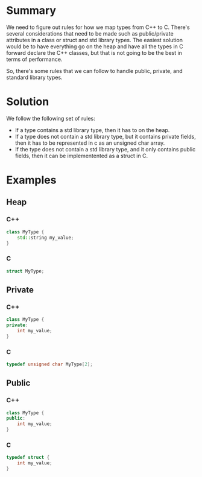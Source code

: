Summary
=======

We need to figure out rules for how we map types from C++ to C. There's several considerations that need to be made such as public/private attributes in a class or struct and std library types. The easiest solution would be to have everything go on the heap and have all the types in C forward declare the C++ classes, but that is not going to be the best in terms of performance.

So, there's some rules that we can follow to handle public, private, and standard library types.

Solution
========

We follow the following set of rules:

- If a type contains a std library type, then it has to on the heap.
- If a type does not contain a std library type, but it contains private fields, then it has to be represented in c as an unsigned char array.
- If the type does not contain a std library type, and it only contains public fields, then it can be implementented as a struct in C.

Examples
========

Heap
----

### C++

```cpp
class MyType {
    std::string my_value;
}
```

### C

```c
struct MyType;
```

Private
-------

### C++

```cpp
class MyType {
private:
    int my_value;
}
```

### C

```c
typedef unsigned char MyType[2];
```


Public
------

### C++

```cpp
class MyType {
public:
    int my_value;
}
```

### C

```c
typedef struct {
    int my_value;
}
```
